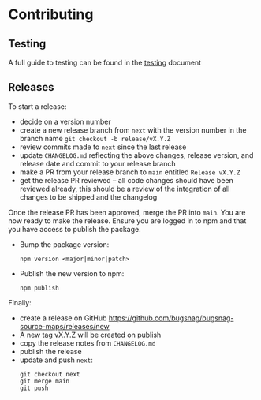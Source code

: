 # Contributing

## Testing

A full guide to testing can be found in the [testing](./TESTING.md) document

## Releases

To start a release:

- decide on a version number
- create a new release branch from `next` with the version number in the branch name `git checkout -b release/vX.Y.Z`
- review commits made to `next` since the last release
- update `CHANGELOG.md` reflecting the above changes, release version, and release date and commit to your release branch
- make a PR from your release branch to `main` entitled `Release vX.Y.Z`
- get the release PR reviewed – all code changes should have been reviewed already, this should be a review of the integration of all changes to be shipped and the changelog

Once the release PR has been approved, merge the PR into `main`. You are now ready to make the release. Ensure you are logged in to npm and that you have access to publish the package.

- Bump the package version:

  ```
  npm version <major|minor|patch>
  ```

- Publish the new version to npm:

  ```
  npm publish
  ```

Finally:

- create a release on GitHub https://github.com/bugsnag/bugsnag-source-maps/releases/new
- A new tag vX.Y.Z will be created on publish
- copy the release notes from `CHANGELOG.md`
- publish the release
- update and push `next`:
  ```
  git checkout next
  git merge main
  git push
  ```